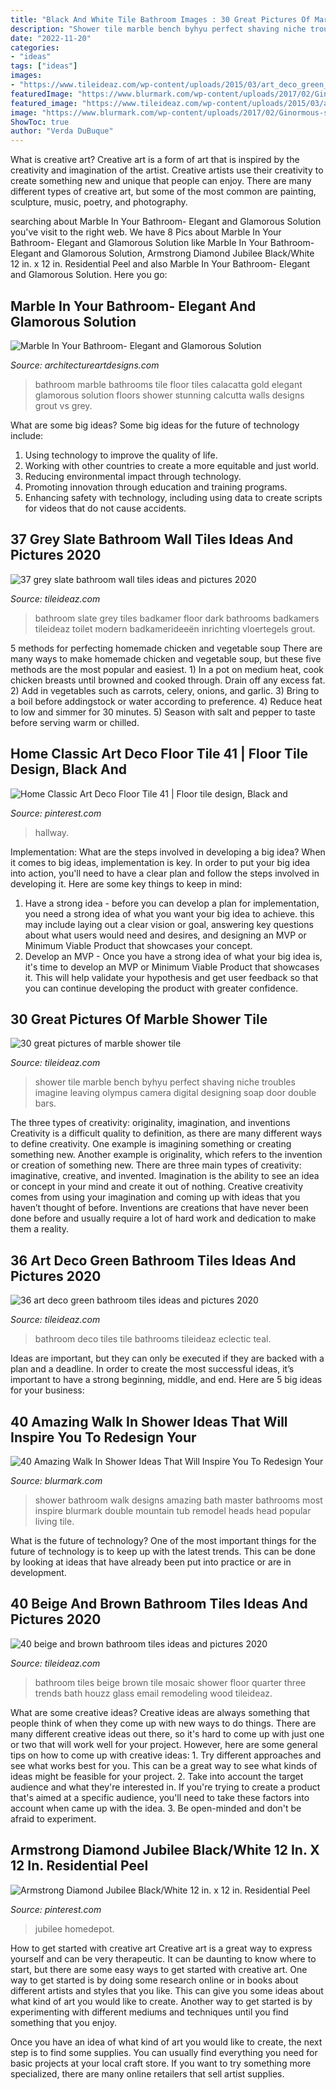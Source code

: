 ```yaml
---
title: "Black And White Tile Bathroom Images : 30 Great Pictures Of Marble Shower Tile"
description: "Shower tile marble bench byhyu perfect shaving niche troubles imagine leaving olympus camera digital designing soap door double bars"
date: "2022-11-20"
categories:
- "ideas"
tags: ["ideas"]
images:
- "https://www.tileideaz.com/wp-content/uploads/2015/03/art_deco_green_bathroom_tiles_11.jpg"
featuredImage: "https://www.blurmark.com/wp-content/uploads/2017/02/Ginormous-shower.jpg"
featured_image: "https://www.tileideaz.com/wp-content/uploads/2015/03/art_deco_green_bathroom_tiles_11.jpg"
image: "https://www.blurmark.com/wp-content/uploads/2017/02/Ginormous-shower.jpg"
ShowToc: true
author: "Verda DuBuque"
---
```



What is creative art?
Creative art is a form of art that is inspired by the creativity and imagination of the artist. Creative artists use their creativity to create something new and unique that people can enjoy. There are many different types of creative art, but some of the most common are painting, sculpture, music, poetry, and photography.

	

		
searching about Marble In Your Bathroom- Elegant and Glamorous Solution you've visit to the right web. We have 8 Pics about Marble In Your Bathroom- Elegant and Glamorous Solution like Marble In Your Bathroom- Elegant and Glamorous Solution, Armstrong Diamond Jubilee Black/White 12 in. x 12 in. Residential Peel and also Marble In Your Bathroom- Elegant and Glamorous Solution. Here you go:
		
    
## Marble In Your Bathroom- Elegant And Glamorous Solution

<img loading=lazy src="https://www.architectureartdesigns.com/wp-content/uploads/2014/08/53.jpg" onerror="this.onerror=null;this.src='https://tse1.mm.bing.net/th?id=OIP.negiio-p9XwHb8puOna6gQHaKT&amp;pid=15.1';" alt="Marble In Your Bathroom- Elegant and Glamorous Solution">

_Source: architectureartdesigns.com_

>bathroom marble bathrooms tile floor tiles calacatta gold elegant glamorous solution floors shower stunning calcutta walls designs grout vs grey. 

	

What are some big ideas?
Some big ideas for the future of technology include: 
1. Using technology to improve the quality of life. 
2. Working with other countries to create a more equitable and just world. 
3. Reducing environmental impact through technology. 
4. Promoting innovation through education and training programs. 
5. Enhancing safety with technology, including using data to create scripts for videos that do not cause accidents.

    
## 37 Grey Slate Bathroom Wall Tiles Ideas And Pictures 2020

<img loading=lazy src="https://www.tileideaz.com/wp-content/uploads/2015/03/grey_slate_bathroom_wall_tiles_13.jpg" onerror="this.onerror=null;this.src='https://tse3.mm.bing.net/th?id=OIP.z2gZxOIDy9_YJGbqI8kDxQHaJ2&amp;pid=15.1';" alt="37 grey slate bathroom wall tiles ideas and pictures 2020">

_Source: tileideaz.com_

>bathroom slate grey tiles badkamer floor dark bathrooms badkamers tileideaz toilet modern badkamerideeën inrichting vloertegels grout. 

	

5 methods for perfecting homemade chicken and vegetable soup
There are many ways to make homemade chicken and vegetable soup, but these five methods are the most popular and easiest. 1) In a pot on medium heat, cook chicken breasts until browned and cooked through. Drain off any excess fat. 2) Add in vegetables such as carrots, celery, onions, and garlic. 3) Bring to a boil before addingstock or water according to preference. 4) Reduce heat to low and simmer for 30 minutes. 5) Season with salt and pepper to taste before serving warm or chilled.

    
## Home Classic Art Deco Floor Tile 41 | Floor Tile Design, Black And

<img loading=lazy src="https://i.pinimg.com/736x/dd/80/aa/dd80aabd58495eb6b55678669667fff8.jpg" onerror="this.onerror=null;this.src='https://tse4.mm.bing.net/th?id=OIP._LTNWmaYS1YGR7JhG8ndaAHaJ3&amp;pid=15.1';" alt="Home Classic Art Deco Floor Tile 41 | Floor tile design, Black and">

_Source: pinterest.com_

>hallway. 

	

Implementation: What are the steps involved in developing a big idea?
When it comes to big ideas, implementation is key. In order to put your big idea into action, you'll need to have a clear plan and follow the steps involved in developing it. Here are some key things to keep in mind: 
1. Have a strong idea - before you can develop a plan for implementation, you need a strong idea of what you want your big idea to achieve. this may include laying out a clear vision or goal, answering key questions about what users would need and desires, and designing an MVP or Minimum Viable Product that showcases your concept. 
2. Develop an MVP - Once you have a strong idea of what your big idea is, it's time to develop an MVP or Minimum Viable Product that showcases it. This will help validate your hypothesis and get user feedback so that you can continue developing the product with greater confidence.

    
## 30 Great Pictures Of Marble Shower Tile

<img loading=lazy src="http://www.tileideaz.com/wp-content/uploads/2015/08/2035.jpg" onerror="this.onerror=null;this.src='https://tse4.mm.bing.net/th?id=OIP.dA_lsbqr-klEkxVsBVq92QHaLG&amp;pid=15.1';" alt="30 great pictures of marble shower tile">

_Source: tileideaz.com_

>shower tile marble bench byhyu perfect shaving niche troubles imagine leaving olympus camera digital designing soap door double bars. 

	

The three types of creativity: originality, imagination, and inventions
Creativity is a difficult quality to definition, as there are many different ways to define creativity. One example is imagining something or creating something new. Another example is originality, which refers to the invention or creation of something new. 
There are three main types of creativity: imaginative, creative, and invented. Imagination is the ability to see an idea or concept in your mind and create it out of nothing. Creative creativity comes from using your imagination and coming up with ideas that you haven’t thought of before. Inventions are creations that have never been done before and usually require a lot of hard work and dedication to make them a reality.

    
## 36 Art Deco Green Bathroom Tiles Ideas And Pictures 2020

<img loading=lazy src="https://www.tileideaz.com/wp-content/uploads/2015/03/art_deco_green_bathroom_tiles_11.jpg" onerror="this.onerror=null;this.src='https://tse1.mm.bing.net/th?id=OIP.u_SvEmN4v88UH23mkFCYcAHaKV&amp;pid=15.1';" alt="36 art deco green bathroom tiles ideas and pictures 2020">

_Source: tileideaz.com_

>bathroom deco tiles tile bathrooms tileideaz eclectic teal. 

	

Ideas are important, but they can only be executed if they are backed with a plan and a deadline. In order to create the most successful ideas, it’s important to have a strong beginning, middle, and end. Here are 5 big ideas for your business: 

    
## 40 Amazing Walk In Shower Ideas That Will Inspire You To Redesign Your

<img loading=lazy src="https://www.blurmark.com/wp-content/uploads/2017/02/Ginormous-shower.jpg" onerror="this.onerror=null;this.src='https://tse4.mm.bing.net/th?id=OIP.JzAeUEwbqxS_fqgBdVyyKgHaLH&amp;pid=15.1';" alt="40 Amazing Walk In Shower Ideas That Will Inspire You To Redesign Your">

_Source: blurmark.com_

>shower bathroom walk designs amazing bath master bathrooms most inspire blurmark double mountain tub remodel heads head popular living tile. 

	

What is the future of technology?
One of the most important things for the future of technology is to keep up with the latest trends. This can be done by looking at ideas that have already been put into practice or are in development.

    
## 40 Beige And Brown Bathroom Tiles Ideas And Pictures 2020

<img loading=lazy src="https://www.tileideaz.com/wp-content/uploads/2015/03/beige_and_brown_bathroom_tiles_24.jpg" onerror="this.onerror=null;this.src='https://tse4.mm.bing.net/th?id=OIP.EhD7sQXABQrhCPU4cX2kbwHaKg&amp;pid=15.1';" alt="40 beige and brown bathroom tiles ideas and pictures 2020">

_Source: tileideaz.com_

>bathroom tiles beige brown tile mosaic shower floor quarter three trends bath houzz glass email remodeling wood tileideaz. 

	

What are some creative ideas?
Creative ideas are always something that people think of when they come up with new ways to do things. There are many different creative ideas out there, so it's hard to come up with just one or two that will work well for your project. However, here are some general tips on how to come up with creative ideas: 1. Try different approaches and see what works best for you. This can be a great way to see what kinds of ideas might be feasible for your project. 2. Take into account the target audience and what they're interested in. If you're trying to create a product that's aimed at a specific audience, you'll need to take these factors into account when came up with the idea. 3. Be open-minded and don't be afraid to experiment.

    
## Armstrong Diamond Jubilee Black/White 12 In. X 12 In. Residential Peel

<img loading=lazy src="https://i.pinimg.com/736x/ea/e8/6a/eae86a42fc75b677c8b0db4c2f5bb359.jpg" onerror="this.onerror=null;this.src='https://tse4.mm.bing.net/th?id=OIP.5jQiL_UO9RqjGpwqyJzuagAAAA&amp;pid=15.1';" alt="Armstrong Diamond Jubilee Black/White 12 in. x 12 in. Residential Peel">

_Source: pinterest.com_

>jubilee homedepot. 

	

How to get started with creative art
Creative art is a great way to express yourself and can be very therapeutic. It can be daunting to know where to start, but there are some easy ways to get started with creative art.
One way to get started is by doing some research online or in books about different artists and styles that you like. This can give you some ideas about what kind of art you would like to create. Another way to get started is by experimenting with different mediums and techniques until you find something that you enjoy.

Once you have an idea of what kind of art you would like to create, the next step is to find some supplies. You can usually find everything you need for basic projects at your local craft store. If you want to try something more specialized, there are many online retailers that sell artist supplies.

